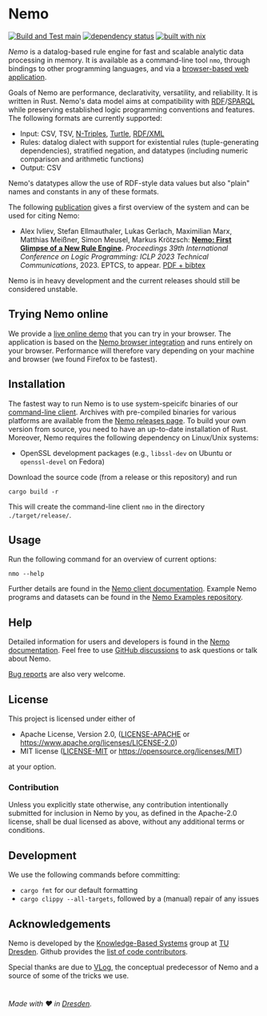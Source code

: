 # Nemo

[![Build and Test main](https://img.shields.io/github/actions/workflow/status/knowsys/nemo/build.yml?branch=main&label=build)](https://github.com/knowsys/nemo/actions/workflows/build.yml)
[![dependency status](https://deps.rs/repo/github/knowsys/nemo/status.svg)](https://deps.rs/repo/github/knowsys/nemo)
[![built with nix](https://img.shields.io/static/v1?logo=nixos&logoColor=white&label=&message=Built%20with%20Nix&color=41439a)](https://builtwithnix.org)

*Nemo* is a datalog-based rule engine for fast and scalable analytic data processing in memory. It is available as a command-line tool ```nmo```,  through bindings to other programming languages, and via a [browser-based web application](https://tools.iccl.inf.tu-dresden.de/nemo/).

Goals of Nemo are performance, declarativity, versatility, and reliability. It is written in Rust. Nemo's data model aims at compatibility with [RDF](https://www.w3.org/TR/rdf11-concepts/)/[SPARQL](https://www.w3.org/TR/sparql11-overview/) while preserving established logic programming conventions and features. The following formats are currently supported:
- Input: CSV, TSV, [N-Triples](https://www.w3.org/TR/n-triples/), [Turtle](https://www.w3.org/TR/turtle/), [RDF/XML](https://www.w3.org/TR/rdf-syntax-grammar/)
- Rules: datalog dialect with support for existential rules (tuple-generating dependencies), stratified negation, and datatypes (including numeric comparison and arithmetic functions)
- Output: CSV

Nemo's datatypes allow the use of RDF-style data values but also "plain" names and constants in any of these formats.

The following [publication](https://github.com/knowsys/nemo/wiki/Publications) gives a first overview of the system and can be used for citing Nemo:

* Alex Ivliev, Stefan Ellmauthaler, Lukas Gerlach, Maximilian Marx, Matthias Meißner, Simon Meusel, Markus Krötzsch: **[Nemo: First Glimpse of a New Rule Engine](https://iccl.inf.tu-dresden.de/web/Inproceedings3354/en).** _Proceedings 39th International Conference on Logic Programming: ICLP 2023 Technical Communications_, 2023. EPTCS, to appear. <a href="https://iccl.inf.tu-dresden.de/web/Inproceedings3354/en">PDF + bibtex</a>

Nemo is in heavy development and the current releases should still be considered unstable.

## Trying Nemo online

We provide a [live online demo](https://tools.iccl.inf.tu-dresden.de/nemo/) that you can try in your browser.
The application is based on the [Nemo browser integration](https://github.com/knowsys/nemo/wiki/Browser-integration) and runs entirely
on your browser. Performance will therefore vary depending on your machine and browser (we found Firefox to be fastest).

## Installation

The fastest way to run Nemo is to use system-speicifc binaries of our [command-line client](https://github.com/knowsys/nemo/wiki/Nemo-client).
Archives with pre-compiled binaries for various platforms are available from the
[Nemo releases page](https://github.com/knowsys/nemo/releases).
To build your own version from source, you need to have an up-to-date installation of Rust.
Moreover, Nemo requires the following dependency on Linux/Unix systems:
- OpenSSL development packages (e.g., `libssl-dev` on Ubuntu or `openssl-devel` on Fedora)

Download the source code (from a release or this repository) and run

 `cargo build -r`

This will create the command-line client `nmo` in the directory `./target/release/`.

## Usage

Run the following command for an overview of current options:

`nmo --help`

Further details are found in the [Nemo client documentation](https://github.com/knowsys/nemo/wiki/Nemo-client).
Example Nemo programs and datasets can be found in the [Nemo Examples repository](https://github.com/knowsys/nemo-examples).

## Help

Detailed information for users and developers is found in the [Nemo documentation](https://github.com/knowsys/nemo/wiki/Nemo-documentation).
Feel free to use [GitHub discussions](https://github.com/knowsys/nemo/discussions) to ask questions or talk about Nemo.

[Bug reports](https://github.com/knowsys/nemo/issues) are also very welcome.

## License

This project is licensed under either of

- Apache License, Version 2.0, ([LICENSE-APACHE](LICENSE-APACHE) or
  https://www.apache.org/licenses/LICENSE-2.0)
- MIT license ([LICENSE-MIT](LICENSE-MIT) or
  https://opensource.org/licenses/MIT)

at your option.

### Contribution

Unless you explicitly state otherwise, any contribution intentionally submitted for inclusion in Nemo by you, as defined in the Apache-2.0 license, shall be dual licensed as above, without any additional terms or conditions.

## Development

We use the following commands before committing:
- `cargo fmt` for our default formatting 
- `cargo clippy --all-targets`, followed by a (manual) repair of any issues

## Acknowledgements

Nemo is developed by the [Knowledge-Based Systems](https://kbs.inf.tu-dresden.de/) group at [TU Dresden](https://tu-dresden.de). Github provides the [list of code contributors](https://github.com/knowsys/nemo/graphs/contributors).

Special thanks are due to [VLog](https://github.com/karmaresearch/vlog), the conceptual predecessor of Nemo and a source of some of the tricks we use.

#

*Made with ❤️ in [Dresden](https://www.dresden.de).*

